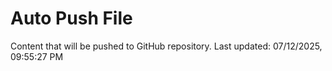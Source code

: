 # Auto Push File

Content that will be pushed to GitHub repository.
Last updated: 07/12/2025, 09:55:27 PM